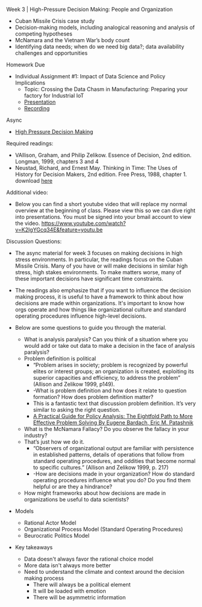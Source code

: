 Week 3 | High-Pressure Decision Making: People and Organization
  * Cuban Missile Crisis case study
  * Decision-making models, including analogical reasoning and analysis of competing hypotheses
  * McNamara and the Vietnam War’s body count
  * Identifying data needs; when do we need big data?; data availability challenges and opportunities

Homework Due
* Individual Assignment #1: Impact of Data Science and Policy Implications
  * Topic: Crossing the Data Chasm in Manufacturing: Preparing your factory for Industrial IoT
  * [Presentation](https://docs.google.com/presentation/d/12uWf-maq3ku26PujEQQWcgzoikdVT7avPq_4u0mKyog/edit?usp=sharing)
  * [Recording](https://drive.google.com/open?id=1hXQk8eEgb69gKpzdJHgX0x6dOZbaWI2W)

Async
* [High Pressure Decision Making](https://learn.datascience.berkeley.edu/ap/courses/266/sections/63f6d138-9c2e-4d9e-b9b1-4d2e70788eaf/coursework/courseModule/935a388b-b3b4-4fde-82d4-3f70dd49662f)

Required readings:

* VAllison, Graham, and Philip Zelikow. Essence of Decision, 2nd edition. Longman, 1999, chapters 3 and 4
* Neustad, Richard, and Ernest May. Thinking in Time: The Uses of History for Decision Makers, 2nd edition. Free Press, 1988, chapter 1. download [here](./Thinking_in_Time_The_Uses_of_History_for_Decision_Makers_2nd_edition.pdf)

Additional video:
* Below you can find a short youtube video that will replace my normal overview at the beginning of class. Please view this so we can dive right into presentations. You must be signed into your bmail account to view the video. https://www.youtube.com/watch?v=K2IgYGcq34E&feature=youtu.be


Discussion Questions:
* The async material for week 3 focuses on making decisions in high stress environments. In particular, the readings focus on the Cuban Missile Crisis. Many of you have or will make decisions in similar high stress, high stakes environments. To make matters worse, many of these important decisions have significant time constraints.
* The readings also emphasize that if you want to influence the decision making process, it is useful to have a framework to think about how decisions are made within organizations. It's important to know how orgs operate and how things like organizational culture and standard operating procedures influence high-level decisions.
* Below are some questions to guide you through the material.
  * What is analysis paralysis? Can you think of a situation where you would add or take out data to make a decision in the face of analysis paralysis?
  * Problem definition is political
    * “Problem arises in society; problem is recognized by powerful elites or interest groups; an organization is created, exploiting its superior capacities and efficiency, to address the problem” (Allison and Zelikow 1999, p149).
    * -What is problem definition and how does it relate to question formation? How does problem definition matter?
	* This is a fantastic text that discussion problem definition. It’s very similar to asking the right question.
	* [A Practical Guide for Policy Analysis: The Eightfold Path to More Effective Problem Solving By Eugene Bardach, Eric M. Patashnik](./A_Practical_Guide_for_Policy_Analysis-_Bardoch_E.pdf)
  * What is the McNamara Fallacy? Do you observe the fallacy in your industry? 
  * That’s just how we do it.
    * “Observers of organizational output are familiar with persistence in established patterns, details of operations that follow from standard operating procedures, and oddities that become normal to specific cultures.” (Allison and Zelikow 1999, p. 217)
	* -How are decisions made in your organization? How do standard operating procedures influence what you do? Do you find them helpful or are they a hindrance?
  * How might frameworks about how decisions are made in organizations be useful to data scientists?
  
* Models
  * Rational Actor Model
  * Organizational Process Model (Standard Operating Procedures)
  * Beurocratic Politics Model
  
* Key takeaways
  * Data doesn't always favor the rational choice model
  * More data isn't always more better
  * Need to understand the climate and context around the decision making process
    * There will always be a political element
    * It will be loaded with emotion
    * There will be asymmetric information

